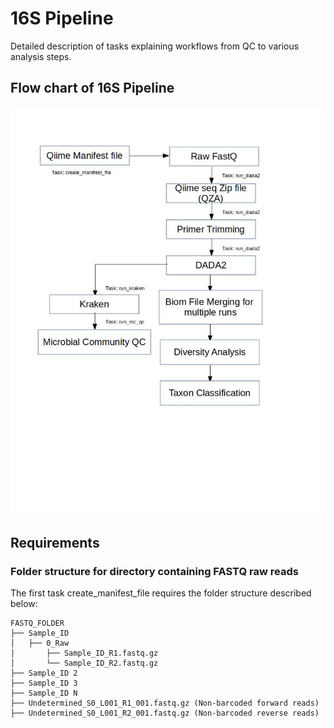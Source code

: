 # 16S Pipeline 

Detailed description of tasks explaining workflows from QC to various analysis steps. 

## Flow chart of 16S Pipeline 

![16s_rake_pipeline.png](https://github.com/ajaybabu27/microbiome_pdb_pipeline/blob/master/docs/16s_rake_pipeline.jpg)


## Requirements

### Folder structure for directory containing FASTQ raw reads 

The first task create_manifest_file requires the folder structure described below:
```
FASTQ_FOLDER
├── Sample_ID
│   ├── 0_Raw 
│       ├── Sample_ID_R1.fastq.gz 
│       └── Sample_ID_R2.fastq.gz 
├── Sample_ID 2
├── Sample_ID 3
├── Sample_ID N
├── Undetermined_S0_L001_R1_001.fastq.gz (Non-barcoded forward reads) 
├── Undetermined_S0_L001_R2_001.fastq.gz (Non-barcoded reverse reads) 
```



   
